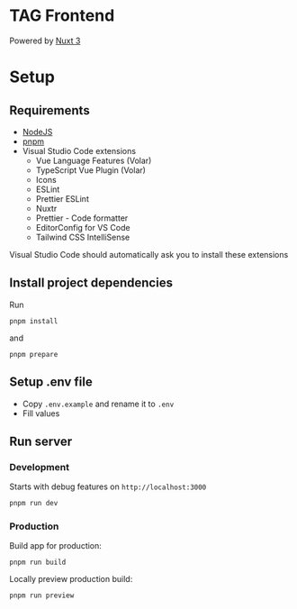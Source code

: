 # TAG Frontend

Powered by [Nuxt 3](https://nuxt.com/)

# Setup
## Requirements
* [NodeJS](https://nodejs.org/)
* [pnpm](https://pnpm.io/)
* Visual Studio Code extensions
    * Vue Language Features (Volar)
    * TypeScript Vue Plugin (Volar)
    * Icons
    * ESLint
    * Prettier ESLint
    * Nuxtr
    * Prettier - Code formatter
    * EditorConfig for VS Code
    * Tailwind CSS IntelliSense

Visual Studio Code should automatically ask you to install these extensions

## Install project dependencies
Run
```
pnpm install
```
and
```
pnpm prepare
```

## Setup .env file
* Copy `.env.example` and rename it to `.env`
* Fill values


## Run server
### Development
Starts with debug features on `http://localhost:3000`
```bash
pnpm run dev
```

### Production
Build app for production:
```
pnpm run build
```

Locally preview production build:
```
pnpm run preview
```
